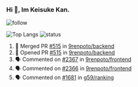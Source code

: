 ### Hi 👋, Im Keisuke Kan.

<!--
**9renpoto/9renpoto** is a ✨ _special_ ✨ repository because its `README.md` (this file) appears on your GitHub profile.

Here are some ideas to get you started:

- 🔭 I’m currently working on ...
- 🌱 I’m currently learning ...
- 👯 I’m looking to collaborate on ...
- 🤔 I’m looking for help with ...
- 💬 Ask me about ...
- 📫 How to reach me: ...
- 😄 Pronouns: ...
- ⚡ Fun fact: ...
-->

![follow](https://img.shields.io/github/followers/9renpoto?label=Follow&style=social)

![Top Langs](https://github-readme-stats.vercel.app/api/top-langs/?username=9renpoto&hide=html&layout=compact)
![status](https://github-readme-stats.vercel.app/api?username=9renpoto&show_icons=true&count_private=true&hide=issues,contribs)

<!--START_SECTION:activity-->
1. 🎉 Merged PR [#515](https://github.com/9renpoto/backend/pull/515) in [9renpoto/backend](https://github.com/9renpoto/backend)
2. 💪 Opened PR [#515](https://github.com/9renpoto/backend/pull/515) in [9renpoto/backend](https://github.com/9renpoto/backend)
3. 🗣 Commented on [#2367](https://github.com/9renpoto/frontend/issues/2367) in [9renpoto/frontend](https://github.com/9renpoto/frontend)
4. 🗣 Commented on [#2366](https://github.com/9renpoto/frontend/issues/2366) in [9renpoto/frontend](https://github.com/9renpoto/frontend)
5. 🗣 Commented on [#1681](https://github.com/g59/ranking/issues/1681) in [g59/ranking](https://github.com/g59/ranking)
<!--END_SECTION:activity-->

